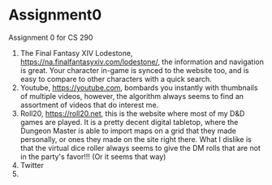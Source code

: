 # Assignment0
Assignment 0 for CS 290


1. The Final Fantasy XIV Lodestone, https://na.finalfantasyxiv.com/lodestone/, the information and navigation is great. Your character in-game is synced to the website too, and is easy to compare to other characters with a quick search. 
2. Youtube, https://youtube.com, bombards you instantly with thumbnails of multiple videos, however, the algorithm always seems to find an assortment of videos that do interest me. 
3. Roll20, https://roll20.net, this is the website where most of my D&D games are played. It is a pretty decent digital tabletop, where the Dungeon Master is able to import maps on a grid that they made personally, or ones they made on the site right there. What I dislike is that the virtual dice roller always seems to give the DM rolls that are not in the party's favor!!! (Or it seems that way)
4. Twitter
5. 
